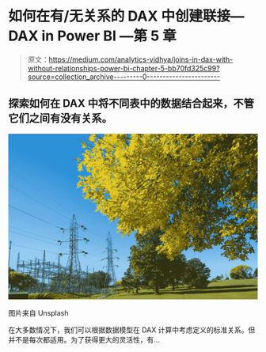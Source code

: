 # 如何在有/无关系的 DAX 中创建联接— DAX in Power BI —第 5 章

> 原文：<https://medium.com/analytics-vidhya/joins-in-dax-with-without-relationships-power-bi-chapter-5-bb70fd325c99?source=collection_archive---------0----------------------->

## 探索如何在 DAX 中将不同表中的数据结合起来，不管它们之间有没有关系。

![](img/4ade4bfa780d40422d8eab8cbcdcc5a0.png)

图片来自 Unsplash

在大多数情况下，我们可以根据数据模型在 DAX 计算中考虑定义的标准关系。但并不是每次都适用。为了获得更大的灵活性，有…